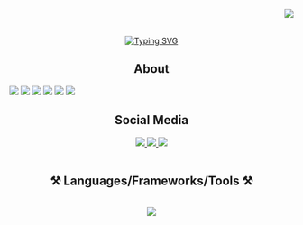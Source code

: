 <img align="right" src="https://api.visitorbadge.io/api/visitors?path=https%3A%2F%2Fgithub.com%2Fsiefzieq%2Fsiefzieq%2Fedit%2Fmain%2FREADME.md&label=Visitors&countColor=%23d9e3f0)"/><br /><br />

<div align='center'>
   <a href="https://git.io/typing-svg"><img src="https://readme-typing-svg.herokuapp.com?font=Fira+Code&size=25&pause=1000&color=F7F7F7&center=true&width=600&lines=Hello+There+%F0%9F%91%8B+;I+am+Hasif+Zikry" alt="Typing SVG" /></a>
</div>

<div>
   <h2 align="center">About</h2>
   <img src="https://img.shields.io/badge/Hasif_Zikry-blue?style=for-the-badge&color=0077b6" />
   <img src="https://img.shields.io/badge/Computer_science_graduate-blue?style=for-the-badge&color=ffffff" />
   <img src="https://img.shields.io/badge/deep_passion_in-blue?style=for-the-badge&color=ffffff" />
   <img src="https://img.shields.io/badge/data_science-blue?style=for-the-badge&color=FFA500" />
   <img src="https://img.shields.io/badge/and-blue?style=for-the-badge&color=ffffff" />
   <img src="https://img.shields.io/badge/software_development-blue?style=for-the-badge&color=90E0EF" />
   </p>
</div>

<div align="center">
   <h2>Social Media</h2>
   <a href="mailto:muhdhasifzikry02@gmail.com">
      <img src="https://img.shields.io/badge/Gmail-333333?style=for-the-badge&logo=gmail&color=ffffff" />
   </a>
   <a href="https://www.linkedin.com/in/muhammad-hasif-zikry-mohd-ridzwan/">
      <img src="https://img.shields.io/badge/LinkedIn-0077B5?style=for-the-badge&logo=linkedin&color=0077b5" />
   </a>
   <a href="">
      <img src="https://img.shields.io/badge/Portfolio-FF5722?style=for-the-badge&logo=portfolio&color=53565a"/>
   </a>
</div>
<br />
<h2 align="center">⚒️ Languages/Frameworks/Tools ⚒️ </h2>
<br />
<div align="center">
   <a href="https://skillicons.dev">
      <img src="https://skillicons.dev/icons?i=github,git,html,css,react,netlify,php,phpstorm,py,js,bootstrap,figma,firebase,mysql,java,laravel,cpp,c,cs,dotnet,vscode,tensorflow,anaconda,npm&perline=8" />
   </a>
</div>




